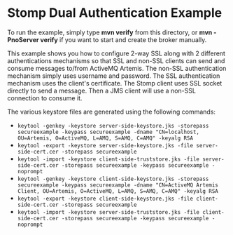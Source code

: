 # Stomp Dual Authentication Example

To run the example, simply type **mvn verify** from this directory, or **mvn -PnoServer verify** if you want to start and create the broker manually.

This example shows you how to configure 2-way SSL along with 2 different authentications mechanisms so that SSL and non-SSL clients can send and consume messages to/from ActiveMQ Artemis. The non-SSL authentication mechanism simply uses username and password. The SSL authentication mechanism uses the client's certificate. The Stomp client uses SSL socket directly to send a message. Then a JMS client will use a non-SSL connection to consume it.

The various keystore files are generated using the following commands:

* `keytool -genkey -keystore server-side-keystore.jks -storepass secureexample -keypass secureexample -dname "CN=localhost, OU=Artemis, O=ActiveMQ, L=AMQ, S=AMQ, C=AMQ" -keyalg RSA`
* `keytool -export -keystore server-side-keystore.jks -file server-side-cert.cer -storepass secureexample`
* `keytool -import -keystore client-side-truststore.jks -file server-side-cert.cer -storepass secureexample -keypass secureexample -noprompt`
* `keytool -genkey -keystore client-side-keystore.jks -storepass secureexample -keypass secureexample -dname "CN=ActiveMQ Artemis Client, OU=Artemis, O=ActiveMQ, L=AMQ, S=AMQ, C=AMQ" -keyalg RSA`
* `keytool -export -keystore client-side-keystore.jks -file client-side-cert.cer -storepass secureexample`
* `keytool -import -keystore server-side-truststore.jks -file client-side-cert.cer -storepass secureexample -keypass secureexample -noprompt`
